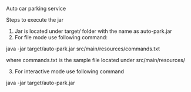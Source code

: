 Auto car parking service

Steps to execute the jar
 
1. Jar is located under target/ folder with the name as auto-park.jar
2. For file mode use following command:

java -jar target/auto-park.jar src/main/resources/commands.txt

where commands.txt is the sample file located under src/main/resources/

3. For interactive mode use following command

java -jar target/auto-park.jar

